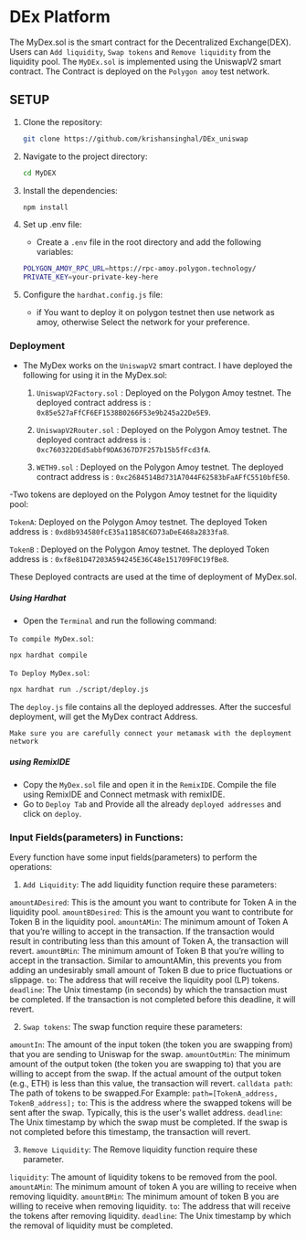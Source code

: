 # DEx Platform

The MyDex.sol is the smart contract for the Decentralized Exchange(DEX). Users can `Add liquidity`, `Swap tokens` and `Remove liquidity` from the liquidity pool. The `MyDEx.sol` is implemented using the  UniswapV2 smart contract. The Contract is deployed on the `Polygon amoy` test network.

## SETUP

1. Clone the repository:

   ```bash
   git clone https://github.com/krishansinghal/DEx_uniswap
   ```

2. Navigate to the project directory:

   ```bash
   cd MyDEX
   ```

3. Install the dependencies:

   ```bash
   npm install
   ```

4. Set up .env file:
   - Create a `.env` file in the root directory and add the following variables:

   ```bash
   POLYGON_AMOY_RPC_URL=https://rpc-amoy.polygon.technology/
   PRIVATE_KEY=your-private-key-here
   ```

6. Configure the `hardhat.config.js` file:
    -  if You want to deploy it on polygon testnet then use network as amoy, otherwise Select the network for your preference.

### Deployment

- The MyDex works on the `UniswapV2` smart contract. I have deployed the following for using it in the MyDex.sol:
    1) `UniswapV2Factory.sol` : Deployed on the Polygon Amoy testnet. The deployed contract address is : `0x85e527aFfCF6EF1538B0266F53e9b245a22De5E9`.
    
    2) `UniswapV2Router.sol` : Deployed on the Polygon Amoy testnet. The deployed contract address is : `0xc760322DEd5abbf9DA6367D7F257b15b5fFcd3fA`.

    3) `WETH9.sol` : Deployed on the Polygon Amoy testnet. The deployed contract address is : `0xc2684514Bd731A7044F62583bFaAFfC5510bfE50`.

-Two tokens are deployed on the Polygon Amoy testnet for the liquidity pool:

`TokenA`: Deployed on the Polygon Amoy testnet. The deployed Token address is : `0xd8b934580fcE35a11B58C6D73aDeE468a2833fa8`.

`TokenB` : Deployed on the Polygon Amoy testnet. The deployed Token address is : `0xf8e81D47203A594245E36C48e151709F0C19fBe8`.

These Deployed contracts are used at the time of deployment of MyDex.sol.

##### Using Hardhat
- Open the `Terminal` and run the following command:

`To compile MyDex.sol`:

```bash
npx hardhat compile
```
`To Deploy MyDex.sol`:

```bash
npx hardhat run ./script/deploy.js
```
The `deploy.js` file contains all the deployed addresses. After the succesful deployment, will  get the MyDex contract Address.

```Make sure you are carefully connect your metamask with the deployment network```

##### using RemixIDE

- Copy the `MyDex.sol` file and open it in the `RemixIDE`. Compile the file using RemixIDE and Connect metmask with remixIDE.
- Go to `Deploy Tab` and Provide all the already `deployed addresses` and click on `deploy`. 



### Input Fields(parameters) in Functions:

Every function have some input fields(parameters) to perform the operations:

1) `Add Liquidity`: The add liquidity function require these parameters:

`amountADesired`: This is the amount you want to contribute for Token A in the liquidity pool.
`amountBDesired`: This is the amount you want to contribute for Token B in the liquidity pool.
`amountAMin`: The minimum amount of Token A that you’re willing to accept in the transaction. If the transaction would result in contributing less than this amount of Token A, the transaction will revert.
`amountBMin`: The minimum amount of Token B that you’re willing to accept in the transaction.
Similar to amountAMin, this prevents you from adding an undesirably small amount of Token B due to price fluctuations or slippage.
`to`: The address that will receive the liquidity pool (LP) tokens.
`deadline`: The Unix timestamp (in seconds) by which the transaction must be completed. If the transaction is not completed before this deadline, it will revert.

2) `Swap tokens`: The swap function require these parameters:

`amountIn`: The amount of the input token (the token you are swapping from) that you are sending to Uniswap for the swap.
`amountOutMin`: The minimum amount of the output token (the token you are swapping to) that you are willing to accept from the swap. If the actual amount of the output token (e.g., ETH) is less than this value, the transaction will revert. 
`calldata path`: The path of tokens to be swapped.For Example: `path=[TokenA_address, TokenB_address];`
`to`: This is the address where the swapped tokens will be sent after the swap. Typically, this is the user's wallet address.
`deadline`: The Unix timestamp by which the swap must be completed. If the swap is not completed before this timestamp, the transaction will revert.

3) `Remove Liquidity`:  The Remove liquidity function require these parameter.

`liquidity`: The amount of liquidity tokens to be removed from the pool.
`amountAMin`: The minimum amount of token A you are willing to receive when removing liquidity.
`amountBMin`: The minimum amount of token B you are willing to receive when removing liquidity.
`to`: The address that will receive the tokens after removing liquidity.
`deadline`: The Unix timestamp by which the removal of liquidity must be completed.

